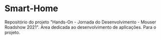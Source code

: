 # Smart-Home
Repositório do projeto "Hands-On - Jornada do Desenvolvimento - Mouser Roadshow 2021".
Area dedicada ao desenvolvimento de aplicações. Para o projeto.
